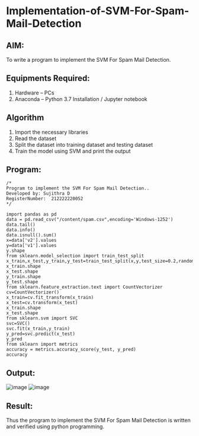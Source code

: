 # Implementation-of-SVM-For-Spam-Mail-Detection

## AIM:
To write a program to implement the SVM For Spam Mail Detection.

## Equipments Required:
1. Hardware – PCs
2. Anaconda – Python 3.7 Installation / Jupyter notebook

## Algorithm
1. Import the necessary libraries
2. Read the dataset 
3. Split the dataset into training dataset and testing dataset
4. Train the model using SVM and print the output

## Program:
```
/*
Program to implement the SVM For Spam Mail Detection..
Developed by: Sujithra D
RegisterNumber:  212222220052
*/

import pandas as pd
data = pd.read_csv("/content/spam.csv",encoding='Windows-1252')
data.tail()
data.info()
data.isnull().sum()
x=data['v2'].values
y=data['v1'].values
y.shape
from sklearn.model_selection import train_test_split
x_train,x_test,y_train,y_test=train_test_split(x,y,test_size=0.2,random_state=42)
x_train.shape
x_test.shape
y_train.shape
y_test.shape
from sklearn.feature_extraction.text import CountVectorizer
cv=CountVectorizer()
x_train=cv.fit_transform(x_train)
x_test=cv.transform(x_test)
x_train.shape
x_test.shape
from sklearn.svm import SVC
svc=SVC()
svc.fit(x_train,y_train)
y_pred=svc.predict(x_test)
y_pred
from sklearn import metrics
accuracy = metrics.accuracy_score(y_test, y_pred)
accuracy
```

## Output:
![image](https://github.com/user-attachments/assets/d7a2688f-c623-451e-a303-6f9b144fd369)
![image](https://github.com/user-attachments/assets/c9831dee-fc04-4642-b00d-703c666615d4)

## Result:
Thus the program to implement the SVM For Spam Mail Detection is written and verified using python programming.
